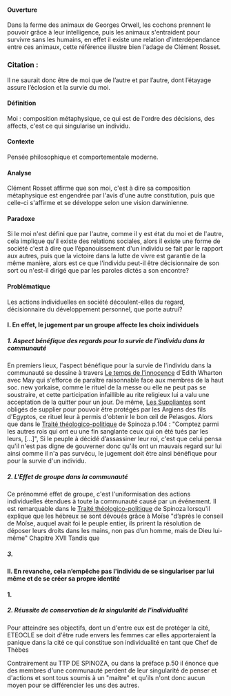 #### Ouverture
Dans la ferme des animaux de Georges Orwell, les cochons prennent le pouvoir grâce à leur intelligence, puis les animaux s'entraident pour survivre sans les humains, en effet il existe une relation d'interdépendance entre ces animaux, cette référence illustre bien l'adage de Clément Rosset. 

### Citation :
Il ne saurait donc être de moi que de l’autre et par l’autre, dont l’étayage assure l’éclosion et la survie du moi.

#### Définition
Moi : composition métaphysique, ce qui est de l'ordre des décisions, des affects, c'est ce qui singularise un individu. 

#### Contexte
Pensée philosophique et comportementale moderne. 

#### Analyse
Clément Rosset affirme que son moi, c'est à dire sa composition métaphysique est engendrée par l'avis d'une autre constitution, puis que celle-ci s'affirme et se développe selon une vision darwinienne. 


#### Paradoxe
Si le moi n'est défini que par l'autre, comme il y est état du moi et de l'autre, cela implique qu'il existe des relations sociales, alors il existe une forme de société c'est à dire que l’épanouissement d'un individu se fait par le rapport aux autres, puis que la victoire dans la lutte de vivre est garantie de la même manière, alors est ce que l'individu peut-il être décisionnaire de son sort ou n'est-il dirigé que par les paroles dictés a son encontre?


#### Problématique
Les actions individuelles en société découlent-elles du regard, décisionnaire du développement personnel, que porte autrui?







#### I. En effet, le jugement par un groupe affecte les choix individuels
##### 1. Aspect bénéfique des regards pour la survie de l'individu dans la communauté
En premiers lieux, l'aspect bénéfique pour la survie de l'individu dans la communauté se dessine à travers <u>Le temps de l'innocence</u> d'Edith Wharton avec May qui s'efforce de paraître raisonnable face aux membres de la haut soc. new yorkaise, comme le rituel de la messe ou elle ne peut pas se soustraire, et cette participation infaillible au rite religieux lui a valu une acceptation de la quitter pour un jour. De même, <u>Les Suppliantes</u> sont obligés de supplier pour pouvoir être protégés par les Argiens des fils d'Egyptos, ce rituel leur à permis d'obtenir le bon œil de Pelasgos. Alors que dans le <u>Traité théologico-politique</u> de Spinoza p.104 : "Comptez parmi les autres rois qui ont eu une fin sanglante ceux qui on été tués par les leurs, \[...\]", Si le peuple à décidé d’assassiner leur roi, c'est que celui pensa qu'il n'est pas digne de gouverner donc qu'ils ont un mauvais regard sur lui ainsi comme il n'a pas survécu, le jugement doit être ainsi bénéfique pour pour la survie d'un individu. 

##### 2. L'Effet de groupe dans la communauté
Ce prénommé effet de groupe, c'est l'uniformisation des actions individuelles étendues à toute la communauté causé par un événement. Il est remarquable dans le <u>Traité théologico-politique</u> de Spinoza lorsqu'il explique que les hébreux se sont dévoués grâce à Moïse "d’après le conseil de Moïse, auquel avait foi le peuple entier, ils prirent la résolution de déposer leurs droits dans les mains, non pas d’un homme, mais de Dieu lui-même" Chapitre XVII
Tandis que 


##### 3. 



#### II. En revanche, cela n’empêche pas l'individu de se singulariser par lui même et de se créer sa propre identité

#### 1. 


##### 2. Réussite de conservation de la singularité de l'individualité
Pour atteindre ses objectifs, dont un d'entre eux est de protéger la cité, ETEOCLE se doit d'être rude envers les femmes car elles apporteraient la panique dans la cité ce qui constitue son individualité en tant que Chef de Thèbes

Contrairement au TTP DE SPINOZA, ou dans la préface p.50 il énonce que des membres d'une communauté perdent de leur singularité de penser et d'actions et sont tous soumis à un "maitre" et qu'ils n'ont donc aucun moyen pour se différencier les uns des autres. 

